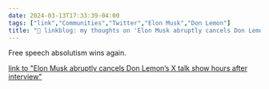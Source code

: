 ```yaml
---
date: 2024-03-13T17:33:39-04:00
tags: ["link","Communities","Twitter","Elon Musk","Don Lemon"]
title: "🔗 linkblog: my thoughts on 'Elon Musk abruptly cancels Don Lemon’s X talk show hours after interview'"
---
```

Free speech absolutism wins again.

[link to "Elon Musk abruptly cancels Don Lemon’s X talk show hours after interview"](https://www.theguardian.com/technology/2024/mar/13/elon-musk-cancel-don-lemon-interview)